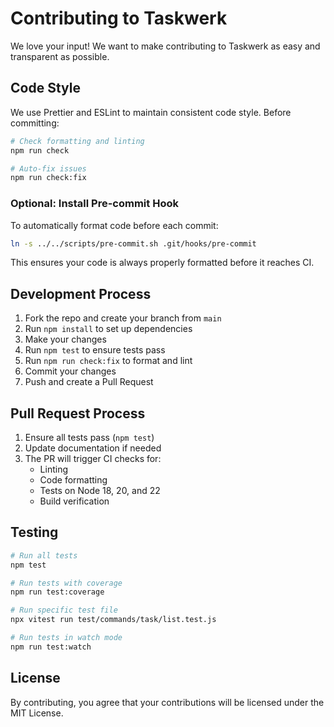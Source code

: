 # Contributing to Taskwerk

We love your input! We want to make contributing to Taskwerk as easy and transparent as possible.

## Code Style

We use Prettier and ESLint to maintain consistent code style. Before committing:

```bash
# Check formatting and linting
npm run check

# Auto-fix issues
npm run check:fix
```

### Optional: Install Pre-commit Hook

To automatically format code before each commit:

```bash
ln -s ../../scripts/pre-commit.sh .git/hooks/pre-commit
```

This ensures your code is always properly formatted before it reaches CI.

## Development Process

1. Fork the repo and create your branch from `main`
2. Run `npm install` to set up dependencies
3. Make your changes
4. Run `npm test` to ensure tests pass
5. Run `npm run check:fix` to format and lint
6. Commit your changes
7. Push and create a Pull Request

## Pull Request Process

1. Ensure all tests pass (`npm test`)
2. Update documentation if needed
3. The PR will trigger CI checks for:
   - Linting
   - Code formatting
   - Tests on Node 18, 20, and 22
   - Build verification

## Testing

```bash
# Run all tests
npm test

# Run tests with coverage
npm run test:coverage

# Run specific test file
npx vitest run test/commands/task/list.test.js

# Run tests in watch mode
npm run test:watch
```

## License

By contributing, you agree that your contributions will be licensed under the MIT License.